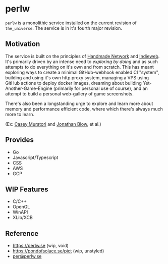# perlw

`perlw` is a monolithic service installed on the current revision of `the_universe`.
The service is in it's fourth major revision.

## Motivation

The service is built on the principles of [Handmade Network](https://handmade.network/) and [Indieweb](https://indieweb.org/).
It's primarily driven by an intense need to _exploring by doing_ and as such attempts to do everything on it's own and from scratch.
This has meant exploring ways to create a minimal GitHub-webhook enabled CI "system", building and using it's own http proxy system,
managing a VPS using GitHub actions to deploy docker images, dreaming about building Yet-Another-Game-Engine (primarily for personal use of course),
and an attempt to build a personal web-gallery of game screenshots.

There's also been a longstanding urge to explore and learn more about memory and performance efficient code, where which there's
always much more to learn.

(Ex: [Casey Muratori](https://twitter.com/cmuratori) and [Jonathan Blow](https://twitter.com/Jonathan_Blow), et al.)

## Provides

* Go
* Javascript/Typescript
* CSS
* AWS
* GCP

## WIP Features

* C/C++
* OpenGL
* WinAPI
* XLib/XCB

## Reference

* https://perlw.se (wip, void)
* https://pondofsolace.se/pict (wip, unstyled)
* per@perlw.se
